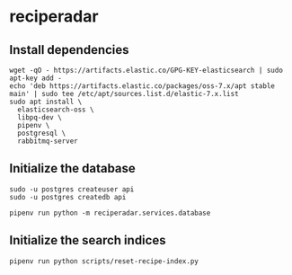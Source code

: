 # reciperadar

## Install dependencies

```
wget -qO - https://artifacts.elastic.co/GPG-KEY-elasticsearch | sudo apt-key add -
echo 'deb https://artifacts.elastic.co/packages/oss-7.x/apt stable main' | sudo tee /etc/apt/sources.list.d/elastic-7.x.list
sudo apt install \
  elasticsearch-oss \
  libpq-dev \
  pipenv \
  postgresql \
  rabbitmq-server
```

## Initialize the database
```
sudo -u postgres createuser api
sudo -u postgres createdb api

pipenv run python -m reciperadar.services.database
```

## Initialize the search indices
```
pipenv run python scripts/reset-recipe-index.py
```
